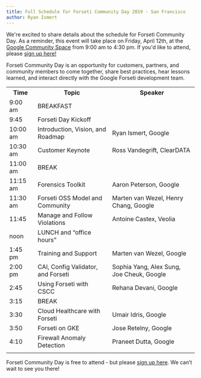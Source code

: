 ```yaml
---
title: Full Schedule for Forseti Community Day 2019 - San Francisco
author: Ryan Ismert
---
```

We're excited to share details about the schedule for Forseti Community Day. As a reminder, this event will take place on Friday, April 12th, at the [Google Community Space](https://www.google.com/maps/place/Google+Community+Space/@37.7924314,-122.3917533,15z/data=!4m5!3m4!1s0x0:0xe802861c91d9ec20!8m2!3d37.7924314!4d-122.3917533) from 9:00 am to 4:30 pm. If you'd like to attend, please [sign up here!](https://docs.google.com/forms/d/e/1FAIpQLSc2QVryJI9HQ2K0nzrbt-dDMCi83UmYYAnVNl9Y_ZUDzZ5EAQ/viewform)

Forseti Community Day is an opportunity for customers, partners, and community members to come together, share best practices, hear lessons learned, and interact directly with the Google Forseti development team.

<table>
<tr>
<th>Time</th>
<th>Topic</th>
<th>Speaker</th>
</tr>
<tr>
<td>9:00 am</td>
<td>BREAKFAST</td>
<td></td>
</tr>
<tr>
<td>9:45</td>
<td>Forseti Day Kickoff</td>
<td></td>
</tr>
<tr>
<td>10:00 am</td>
<td>Introduction, Vision, and Roadmap</td>
<td>Ryan Ismert, Google</td>
</tr>
<tr>
<td>10:30 am</td>
<td>Customer Keynote</td>
<td>Ross Vandegrift, ClearDATA</td>
</tr>
<tr>
<td>11:00 am</td>
<td>BREAK</td>
<td></td>
</tr>
<tr>
<td>11:15 am</td>
<td>Forensics Toolkit</td>
<td>Aaron Peterson, Google</td>
</tr>
<tr>
<td>11:30 am</td>
<td>Forseti OSS Model and Community</td>
<td>Marten van Wezel, Henry Chang, Google</td>
</tr>
<tr>
<td>11:45</td>
<td>Manage and Follow Violations</td>
<td>Antoine Castex, Veolia</td>
</tr>
<tr>
<td>noon</td>
<td>LUNCH and “office hours”</td>
<td></td>
</tr>
<tr>
<td>1:45 pm</td>
<td>Training and Support</td>
<td>Marten van Wezel, Google</td>
</tr>
<tr>
<td>2:00 pm</td>
<td>CAI, Config Validator, and Forseti</td>
<td>Sophia Yang, Alex Sung, Joe Cheuk, Google</td>
</tr>
<tr>
<td>2:45</td>
<td>Using Forseti with CSCC</td>
<td>Rehana Devani, Google</td>
</tr>
<tr>
<td>3:15</td>
<td>BREAK</td>
<td></td>
</tr>
<tr>
<td>3:30</td>
<td>Cloud Healthcare with Forseti</td>
<td>Umair Idris, Google</td>
</tr>
<tr>
<td>3:50</td>
<td>Forseti on GKE</td>
<td>Jose Retelny, Google</td>
</tr>
<tr>
<td>4:10</td>
<td>Firewall Anomaly Detection</td>
<td>Praneet Dutta, Google</td>
</tr>
<tr>
<td></td>
<td></td>
<td></td>
</tr>
</table>

Forseti Community Day is free to attend - but please [sign up here](https://docs.google.com/forms/d/e/1FAIpQLSc2QVryJI9HQ2K0nzrbt-dDMCi83UmYYAnVNl9Y_ZUDzZ5EAQ/viewform). We can’t wait to see you there! 

